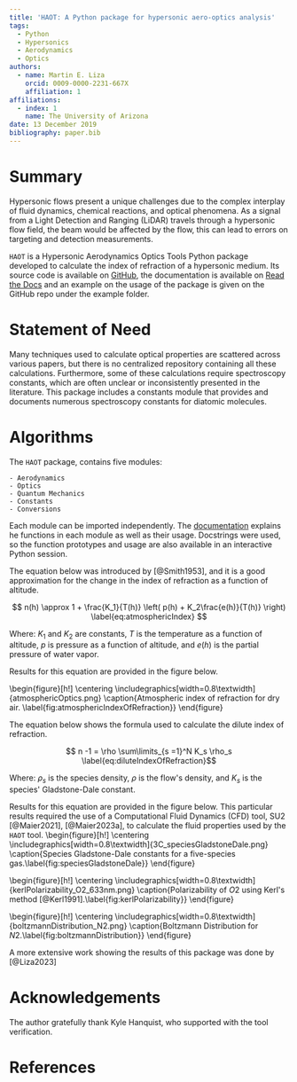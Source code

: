 ```yaml
---
title: 'HAOT: A Python package for hypersonic aero-optics analysis'
tags:
  - Python
  - Hypersonics 
  - Aerodynamics
  - Optics
authors:
  - name: Martin E. Liza
    orcid: 0009-0000-2231-667X
    affiliation: 1
affiliations:
  - index: 1
    name: The University of Arizona
date: 13 December 2019
bibliography: paper.bib
---
```


# Summary

Hypersonic flows present a unique challenges due to the complex interplay of fluid dynamics, chemical reactions, and optical phenomena. As a signal from a Light Detection and Ranging (LiDAR) travels through a hypersonic flow field, the beam would be affected by the flow, this can lead to errors on targeting and detection measurements.

`HAOT` is a Hypersonic Aerodynamics Optics Tools Python package developed to calculate the index of refraction of a hypersonic medium. Its source code is available on [GitHub](https://github.com/mliza/HAOT), the documentation is available on [Read the Docs](https://haot.readthedocs.io/en/latest/) and an example on the usage of the package is given on the GitHub repo under the example folder.

# Statement of Need
Many techniques used to calculate optical properties are scattered across various papers, but there is no centralized repository containing all these calculations. Furthermore, some of these calculations require spectroscopy constants, which are often unclear or inconsistently presented in the literature. This package includes a constants module that provides and documents numerous spectroscopy constants for diatomic molecules.

# Algorithms
The `HAOT` package, contains five modules:

    - Aerodynamics
    - Optics
    - Quantum Mechanics
    - Constants
    - Conversions

Each module can be imported independently. The [documentation](https://haot.readthedocs.io/en/latest/) explains he functions in each module as well as their usage. Docstrings were used, so the function prototypes and usage are also available in an interactive Python session.

The equation below was introduced by [@Smith1953], and it is a good approximation
for the change in the index of refraction as a function of altitude. 

$$ n(h) \approx 1 + \frac{K_1}{T(h)} \left( p(h) + K_2\frac{e(h)}{T(h)} \right) \label{eq:atmosphericIndex} $$

Where: $K_1$ and $K_2$ are constants, $T$ is the temperature as a function of altitude, $p$ is pressure as a function of altitude, and $e(h)$ is the partial pressure of water vapor.

Results for this equation are provided in the figure below.

\begin{figure}[h!]
    \centering
    \includegraphics[width=0.8\textwidth]{atmosphericOptics.png}
    \caption{Atmospheric index of refraction for dry air. \label{fig:atmosphericIndexOfRefraction}}
\end{figure}

The equation below shows the formula used to calculate the dilute index of refraction.

$$ n -1 = \rho \sum\limits_{s =1}^N K_s \rho_s \label{eq:diluteIndexOfRefraction}$$

Where: $\rho_s$ is the species density, $\rho$ is the flow's density, and $K_s$ is the species' Gladstone-Dale constant.

Results for this equation are provided in the figure below. This particular
results required the use of a Computational Fluid Dynamics (CFD) tool, SU2 [@Maier2021], [@Maier2023a], to calculate the fluid properties used by the `HAOT` tool. 
\begin{figure}[h!]
    \centering
    \includegraphics[width=0.8\textwidth]{3C_speciesGladstoneDale.png}
    \caption{Species Gladstone-Dale constants for a five-species gas.\label{fig:speciesGladstoneDale}}
\end{figure}

\begin{figure}[h!]
    \centering
    \includegraphics[width=0.8\textwidth]{kerlPolarizability_O2_633nm.png}
    \caption{Polarizability of $O2$ using Kerl's method
    [@Kerl1991].\label{fig:kerlPolarizability}}
\end{figure}

\begin{figure}[h!]
    \centering
    \includegraphics[width=0.8\textwidth]{boltzmannDistribution_N2.png}
    \caption{Boltzmann Distribution for $N2$.\label{fig:boltzmannDistribution}}
\end{figure}
    



A more extensive work showing the results of this package was done by [@Liza2023]

# Acknowledgements
The author gratefully thank Kyle Hanquist, who supported with the tool
verification.

# References
